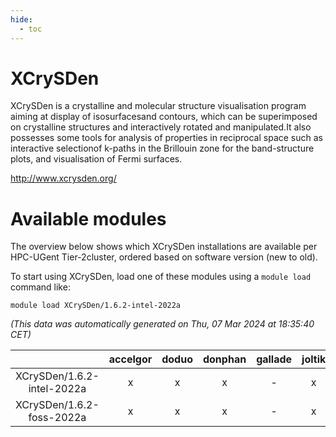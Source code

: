 ```yaml
---
hide:
  - toc
---
```


XCrySDen
========


XCrySDen is a crystalline and molecular structure visualisation program aiming at display of isosurfacesand contours, which can be superimposed on crystalline structures and interactively rotated and manipulated.It also possesses some tools for analysis of properties in reciprocal space such as interactive selectionof k-paths in the Brillouin zone for the band-structure plots, and visualisation of Fermi surfaces.

http://www.xcrysden.org/
# Available modules


The overview below shows which XCrySDen installations are available per HPC-UGent Tier-2cluster, ordered based on software version (new to old).

To start using XCrySDen, load one of these modules using a `module load` command like:

```shell
module load XCrySDen/1.6.2-intel-2022a
```

*(This data was automatically generated on Thu, 07 Mar 2024 at 18:35:40 CET)*  

| |accelgor|doduo|donphan|gallade|joltik|skitty|
| :---: | :---: | :---: | :---: | :---: | :---: | :---: |
|XCrySDen/1.6.2-intel-2022a|x|x|x|-|x|x|
|XCrySDen/1.6.2-foss-2022a|x|x|x|-|x|x|
